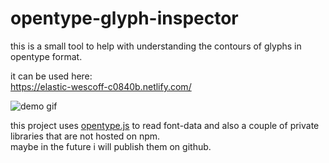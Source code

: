# opentype-glyph-inspector

this is a small tool to help with understanding the contours of glyphs in opentype format. 

it can be used here:  
https://elastic-wescoff-c0840b.netlify.com/

![demo gif](https://media.giphy.com/media/TdKV9KfwPbW1KB8IL7/giphy.gif)

this project uses [opentype.js](https://github.com/opentypejs/opentype.js) to read font-data and 
also a couple of private libraries that are not hosted on npm.  
maybe in the future i will publish them on github. 
